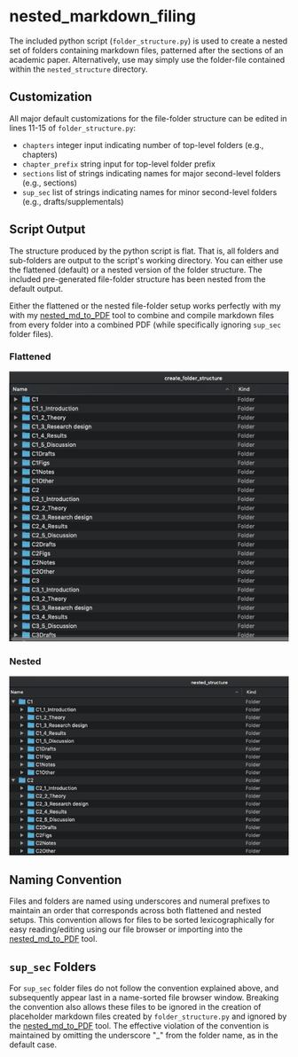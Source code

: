 # nested_markdown_filing
The included python script (`folder_structure.py`) is used to create a nested set of folders containing markdown files, patterned after the sections of an academic paper. Alternatively, use may simply use the folder-file contained within the `nested_structure` directory.

## Customization
All major default customizations for the file-folder structure can be edited in lines 11-15 of `folder_structure.py`:

- `chapters` integer input indicating number of top-level folders (e.g., chapters)
- `chapter_prefix` string input for top-level folder prefix
- `sections` list of strings indicating names for major second-level folders (e.g., sections)
- `sup_sec` list of strings indicating names for minor second-level folders (e.g., drafts/supplementals)

## Script Output

The structure produced by the python script is flat. That is, all folders and sub-folders are output to the script's working directory. You can either use the flattened (default) or a nested version of the folder structure. The  included pre-generated file-folder structure has been nested from the default output.

Either the flattened or the nested file-folder setup works perfectly with my with my [nested_md_to_PDF](https://github.com/joshuascriven/nested_md_to_PDF/tree/master) tool to combine and compile markdown files from every folder into a combined PDF (while specifically ignoring `sup_sec` folder files). 

### Flattened
![Flattened](cfs_flat.png)

### Nested
![Nested](cfs_nested.png)

## Naming Convention
Files and folders are named using underscores and numeral prefixes to maintain an order that corresponds across both flattened and nested setups. This convention allows for files to be sorted lexicographically for easy reading/editing using our file browser or importing into the [nested_md_to_PDF](https://github.com/joshuascriven/nested_md_to_PDF/tree/master) tool.

## `sup_sec` Folders
For `sup_sec` folder files do not follow the convention explained above, and subsequently appear last in a name-sorted file browser window. Breaking the convention also allows these files to be ignored in the creation of placeholder markdown files created by `folder_structure.py` and ignored by the [nested_md_to_PDF](https://github.com/joshuascriven/nested_md_to_PDF/tree/master) tool. The effective violation of the convention is maintained by omitting the underscore "_" from the folder name, as in the default case.
